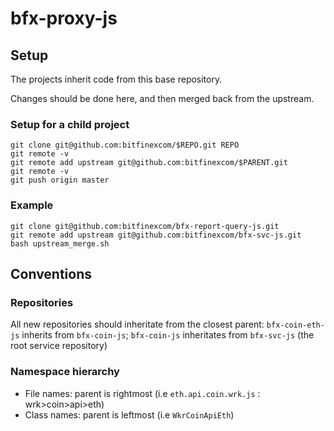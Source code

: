 # bfx-proxy-js

## Setup

The projects inherit code from this base repository.

Changes should be done here, and then merged back from the upstream.

### Setup for a child project

```
git clone git@github.com:bitfinexcom/$REPO.git REPO
git remote -v
git remote add upstream git@github.com:bitfinexcom/$PARENT.git
git remote -v
git push origin master
```

### Example

```
git clone git@github.com:bitfinexcom/bfx-report-query-js.git
git remote add upstream git@github.com:bitfinexcom/bfx-svc-js.git
bash upstream_merge.sh
```

## Conventions

### Repositories

All new repositories should inheritate from the closest parent: `bfx-coin-eth-js` inherits from `bfx-coin-js`; `bfx-coin-js` inheritates from `bfx-svc-js` (the root service repository)

### Namespace hierarchy

* File names: parent is rightmost (i.e `eth.api.coin.wrk.js` : wrk>coin>api>eth)
* Class names: parent is leftmost (i.e `WkrCoinApiEth`)
